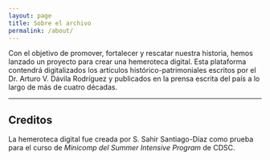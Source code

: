 ```yaml
---
layout: page
title: Sobre el archivo
permalink: /about/
---
```


Con el objetivo de promover, fortalecer y rescatar nuestra historia, hemos lanzado un proyecto para crear una hemeroteca digital. Esta plataforma contendrá digitalizados los artículos histórico-patrimoniales escritos por el Dr. Arturo V. Dávila Rodríguez y publicados en la prensa escrita del país a lo largo de más de cuatro décadas.

---

## Creditos

La hemeroteca digital fue creada por S. Sahir Santiago-Díaz como prueba para el curso de <i>Minicomp del Summer Intensive Program</i> de CDSC.

